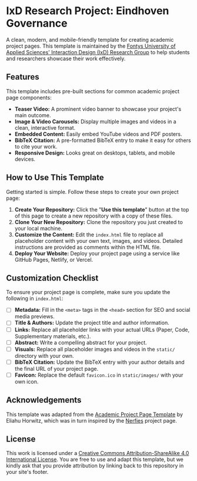 # IxD Research Project: Eindhoven Governance

A clean, modern, and mobile-friendly template for creating academic project pages. This template is maintained by the [Fontys University of Applied Sciences' Interaction Design (IxD) Research Group](https://www.ixdfontysict.nl) to help students and researchers showcase their work effectively.

## Features

This template includes pre-built sections for common academic project page components:

- **Teaser Video:** A prominent video banner to showcase your project's main outcome.
- **Image & Video Carousels:** Display multiple images and videos in a clean, interactive format.
- **Embedded Content:** Easily embed YouTube videos and PDF posters.
- **BibTeX Citation:** A pre-formatted BibTeX entry to make it easy for others to cite your work.
- **Responsive Design:** Looks great on desktops, tablets, and mobile devices.

## How to Use This Template

Getting started is simple. Follow these steps to create your own project page:

1.  **Create Your Repository:** Click the "**Use this template**" button at the top of this page to create a new repository with a copy of these files.
2.  **Clone Your New Repository:** Clone the repository you just created to your local machine.
3.  **Customize the Content:** Edit the `index.html` file to replace all placeholder content with your own text, images, and videos. Detailed instructions are provided as comments within the HTML file.
4.  **Deploy Your Website:** Deploy your project page using a service like GitHub Pages, Netlify, or Vercel.

## Customization Checklist

To ensure your project page is complete, make sure you update the following in `index.html`:

- [ ] **Metadata:** Fill in the `<meta>` tags in the `<head>` section for SEO and social media previews.
- [ ] **Title & Authors:** Update the project title and author information.
- [ ] **Links:** Replace all placeholder links with your actual URLs (Paper, Code, Supplementary materials, etc.).
- [ ] **Abstract:** Write a compelling abstract for your project.
- [ ] **Visuals:** Replace all placeholder images and videos in the `static/` directory with your own.
- [ ] **BibTeX Citation:** Update the BibTeX entry with your author details and the final URL of your project page.
- [ ] **Favicon:** Replace the default `favicon.ico` in `static/images/` with your own icon.

## Acknowledgements

This template was adapted from the [Academic Project Page Template](https://github.com/eliahuhorwitz/Academic-project-page-template) by Eliahu Horwitz, which was in turn inspired by the [Nerfies](https://nerfies.github.io/) project page.

## License

This work is licensed under a [Creative Commons Attribution-ShareAlike 4.0 International License](http://creativecommons.org/licenses/by-sa/4.0/). You are free to use and adapt this template, but we kindly ask that you provide attribution by linking back to this repository in your site's footer.
